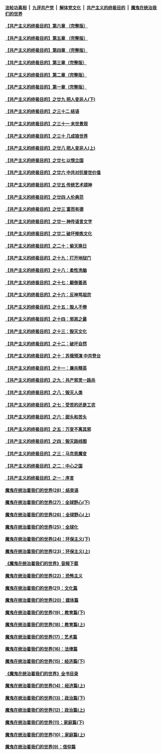 

####  [法轮功真相](../../../../basic/blob/master/README.md?t=04050931) &nbsp;|&nbsp; [九评共产党](../../../../9ping.md/blob/master/README.md?t=04050931) &nbsp;|&nbsp; [解体党文化](../../../../jtdwh.md/blob/master/README.md?t=04050931)  &nbsp;|&nbsp; [共产主义的终极目的](../../../../gczydzjmd.md/blob/master/README.md?t=04050931) &nbsp;|&nbsp; [魔鬼在统治我们的世界](../../../../mgztzwmdsj.md/blob/master/README.md?t=04050931) 

#### [【共产主义的终极目的】第六章 （完整版）](../pages/nsc422/n11428913.md?t=04050931) 

#### [【共产主义的终极目的】第五章 （完整版）](../pages/nsc422/n11428912.md?t=04050931) 

#### [【共产主义的终极目的】第四章 （完整版）](../pages/nsc422/n11428907.md?t=04050931) 

#### [【共产主义的终极目的】第三章（完整版）](../pages/nsc422/n11428848.md?t=04050931) 

#### [【共产主义的终极目的】第二章（完整版）](../pages/nsc422/n11428831.md?t=04050931) 

#### [【共产主义的终极目的】第一章（完整版）](../pages/nsc422/n11417651.md?t=04050931) 

#### [【共产主义的终极目的】之廿九 把人变非人(下)](../pages/nsc422/n11344140.md?t=04050931) 

#### [【共产主义的终极目的】之三十二 结语](../pages/nsc422/n11360535.md?t=04050931) 

#### [【共产主义的终极目的】之三十一 末世景观](../pages/nsc422/n11351129.md?t=04050931) 

#### [【共产主义的终极目的】之三十 几成狼世界](../pages/nsc422/n11348280.md?t=04050931) 

#### [【共产主义的终极目的】之廿八 把人变非人(上)](../pages/nsc422/n11340492.md?t=04050931) 

#### [【共产主义的终极目的】之廿七 以恨立国](../pages/nsc422/n11336944.md?t=04050931) 

#### [【共产主义的终极目的】之廿六 中共对抗普世价值](../pages/nsc422/n11324785.md?t=04050931) 

#### [【共产主义的终极目的】之廿五 传统艺术颂神](../pages/nsc422/n11296396.md?t=04050931) 

#### [【共产主义的终极目的】之廿四 人伦典范](../pages/nsc422/n11296397.md?t=04050931) 

#### [【共产主义的终极目的】之廿三 富而有德](../pages/nsc422/n11283598.md?t=04050931) 

#### [【共产主义的终极目的】之廿一 神传语言文字](../pages/nsc422/n11263265.md?t=04050931) 

#### [【共产主义的终极目的】之廿二 破坏修炼文化](../pages/nsc422/n11245728.md?t=04050931) 

#### [【共产主义的终极目的】之二十：偷天换日](../pages/nsc422/n11238846.md?t=04050931) 

#### [【共产主义的终极目的】之十九：打开地狱门](../pages/nsc422/n11206376.md?t=04050931) 

#### [【共产主义的终极目的】之十八：柔性洗脑](../pages/nsc422/n11199994.md?t=04050931) 

#### [【共产主义的终极目的】之十七：颠倒善恶](../pages/nsc422/n11179782.md?t=04050931) 

#### [【共产主义的终极目的】之十六：反神骂祖宗](../pages/nsc422/n11166798.md?t=04050931) 

#### [【共产主义的终极目的】之十五：毁人不倦](../pages/nsc422/n11166792.md?t=04050931) 

#### [【共产主义的终极目的】之十四：邪恶之最](../pages/nsc422/n11150249.md?t=04050931) 

#### [【共产主义的终极目的】之十三：毁灭文化](../pages/nsc422/n11135227.md?t=04050931) 

#### [【共产主义的终极目的】之十二：破坏自然](../pages/nsc422/n11135214.md?t=04050931) 

#### [【共产主义的终极目的】之十：苏俄预演 中共登台](../pages/nsc422/n11118424.md?t=04050931) 

#### [【共产主义的终极目的】之十一：屠杀精英](../pages/nsc422/n11118442.md?t=04050931) 

#### [【共产主义的终极目的】之九：共产邪灵一路杀](../pages/nsc422/n11114139.md?t=04050931) 

#### [【共产主义的终极目的】之八：毁灭人类](../pages/nsc422/n11108503.md?t=04050931) 

#### [【共产主义的终极目的】之七：受苦的还是工农](../pages/nsc422/n11101809.md?t=04050931) 

#### [【共产主义的终极目的】之六：甜头和苦头](../pages/nsc422/n11096971.md?t=04050931) 

#### [【共产主义的终极目的】之五：万变不离其邪](../pages/nsc422/n11091285.md?t=04050931) 

#### [【共产主义的终极目的】之四：毁灭路线图](../pages/nsc422/n11086284.md?t=04050931) 

#### [【共产主义的终极目的】之三：马克思魔变](../pages/nsc422/n11061941.md?t=04050931) 

#### [【共产主义的终极目的】之二：中心之国](../pages/nsc422/n11047728.md?t=04050931) 

#### [【共产主义的终极目的】之一：序言](../pages/nsc422/n11086077.md?t=04050931) 

#### [魔鬼在统治着我们的世界(28)：结束语](../pages/nsc422/n10936246.md?t=04050931) 

#### [魔鬼在统治着我们的世界(27)：全球野心(下)](../pages/nsc422/n10928319.md?t=04050931) 

#### [魔鬼在统治着我们的世界(26)：全球野心(上)](../pages/nsc422/n10900318.md?t=04050931) 

#### [魔鬼在统治着我们的世界(25)：全球化](../pages/nsc422/n10788205.md?t=04050931) 

#### [魔鬼在统治着我们的世界(24)：环保主义(下)](../pages/nsc422/n10695307.md?t=04050931) 

#### [魔鬼在统治着我们的世界(23)：环保主义(上)](../pages/nsc422/n10688613.md?t=04050931) 

#### [《魔鬼在统治着我们的世界》音频下载](../pages/nsc422/n10635553.md?t=04050931) 

#### [魔鬼在统治着我们的世界(22)：恐怖主义](../pages/nsc422/n10614727.md?t=04050931) 

#### [魔鬼在统治着我们的世界(21)：文化篇](../pages/nsc422/n10597706.md?t=04050931) 

#### [魔鬼在统治着我们的世界(20)：媒体篇](../pages/nsc422/n10586579.md?t=04050931) 

#### [魔鬼在统治着我们的世界(19)：教育篇(下)](../pages/nsc422/n10564808.md?t=04050931) 

#### [魔鬼在统治着我们的世界(18)：教育篇(上)](../pages/nsc422/n10526970.md?t=04050931) 

#### [魔鬼在统治着我们的世界(17)：艺术篇](../pages/nsc422/n10499093.md?t=04050931) 

#### [魔鬼在统治着我们的世界(16)：法律篇](../pages/nsc422/n10485969.md?t=04050931) 

#### [魔鬼在统治着我们的世界(15)：经济篇(下)](../pages/nsc422/n10469975.md?t=04050931) 

#### [《魔鬼在统治着我们的世界》全书目录](../pages/nsc422/n10464261.md?t=04050931) 

#### [魔鬼在统治着我们的世界(14)：经济篇(上)](../pages/nsc422/n10457370.md?t=04050931) 

#### [魔鬼在统治着我们的世界(13)：政治篇(下)](../pages/nsc422/n10448270.md?t=04050931) 

#### [魔鬼在统治着我们的世界(12)：政治篇(上)](../pages/nsc422/n10444576.md?t=04050931) 

#### [魔鬼在统治着我们的世界(11)：家庭篇(下)](../pages/nsc422/n10440961.md?t=04050931) 

#### [魔鬼在统治着我们的世界(10)：家庭篇(上)](../pages/nsc422/n10435448.md?t=04050931) 

#### [魔鬼在统治着我们的世界(9)：信仰篇](../pages/nsc422/n10432159.md?t=04050931) 

